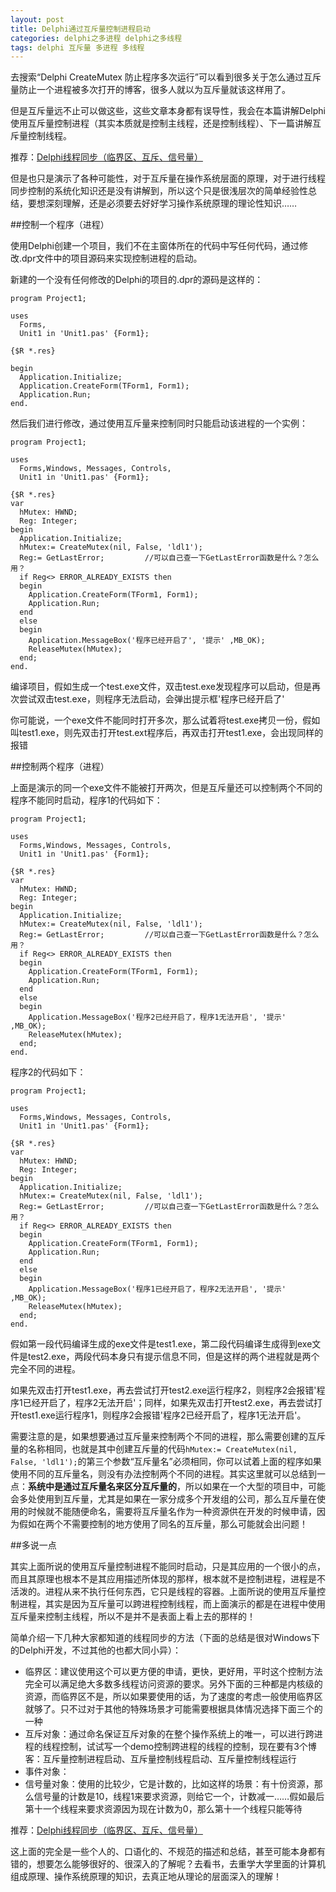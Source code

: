 ```yaml
---
layout: post
title: Delphi通过互斥量控制进程启动
categories: delphi之多进程 delphi之多线程
tags: delphi 互斥量 多进程 多线程
---
```


去搜索“Delphi CreateMutex 防止程序多次运行”可以看到很多关于怎么通过互斥量防止一个进程被多次打开的博客，很多人就以为互斥量就该这样用了。

但是互斥量远不止可以做这些，这些文章本身都有误导性，我会在本篇讲解Delphi使用互斥量控制进程（其实本质就是控制主线程，还是控制线程）、下一篇讲解互斥量控制线程。

推荐：[Delphi线程同步（临界区、互斥、信号量）](http://www.xumenger.com/delphi-tthread-20150423/)

但是也只是演示了各种可能性，对于互斥量在操作系统层面的原理，对于进行线程同步控制的系统化知识还是没有讲解到，所以这个只是很浅层次的简单经验性总结，要想深刻理解，还是必须要去好好学习操作系统原理的理论性知识……

##控制一个程序（进程）

使用Delphi创建一个项目，我们不在主窗体所在的代码中写任何代码，通过修改.dpr文件中的项目源码来实现控制进程的启动。

新建的一个没有任何修改的Delphi的项目的.dpr的源码是这样的：

```
program Project1;

uses
  Forms,
  Unit1 in 'Unit1.pas' {Form1};

{$R *.res}

begin
  Application.Initialize;
  Application.CreateForm(TForm1, Form1);
  Application.Run;
end.
```

然后我们进行修改，通过使用互斥量来控制同时只能启动该进程的一个实例：

```
program Project1;

uses
  Forms,Windows, Messages, Controls,
  Unit1 in 'Unit1.pas' {Form1};

{$R *.res}
var
  hMutex: HWND;
  Reg: Integer;
begin
  Application.Initialize;
  hMutex:= CreateMutex(nil, False, 'ldl1');
  Reg:= GetLastError;         //可以自己查一下GetLastError函数是什么？怎么用？
  if Reg<> ERROR_ALREADY_EXISTS then
  begin
    Application.CreateForm(TForm1, Form1);
    Application.Run;
  end
  else
  begin
    Application.MessageBox('程序已经开启了', '提示' ,MB_OK);
    ReleaseMutex(hMutex);
  end;
end.
```

编译项目，假如生成一个test.exe文件，双击test.exe发现程序可以启动，但是再次尝试双击test.exe，则程序无法启动，会弹出提示框'程序已经开启了'

你可能说，一个exe文件不能同时打开多次，那么试着将test.exe拷贝一份，假如叫test1.exe，则先双击打开test.ext程序后，再双击打开test1.exe，会出现同样的报错

##控制两个程序（进程）

上面是演示的同一个exe文件不能被打开两次，但是互斥量还可以控制两个不同的程序不能同时启动，程序1的代码如下：

```
program Project1;

uses
  Forms,Windows, Messages, Controls,
  Unit1 in 'Unit1.pas' {Form1};

{$R *.res}
var
  hMutex: HWND;
  Reg: Integer;
begin
  Application.Initialize;
  hMutex:= CreateMutex(nil, False, 'ldl1');
  Reg:= GetLastError;         //可以自己查一下GetLastError函数是什么？怎么用？
  if Reg<> ERROR_ALREADY_EXISTS then
  begin
    Application.CreateForm(TForm1, Form1);
    Application.Run;
  end
  else
  begin
    Application.MessageBox('程序2已经开启了，程序1无法开启', '提示' ,MB_OK);
    ReleaseMutex(hMutex);
  end;
end.
```

程序2的代码如下：

```
program Project1;

uses
  Forms,Windows, Messages, Controls,
  Unit1 in 'Unit1.pas' {Form1};

{$R *.res}
var
  hMutex: HWND;
  Reg: Integer;
begin
  Application.Initialize;
  hMutex:= CreateMutex(nil, False, 'ldl1');
  Reg:= GetLastError;         //可以自己查一下GetLastError函数是什么？怎么用？
  if Reg<> ERROR_ALREADY_EXISTS then
  begin
    Application.CreateForm(TForm1, Form1);
    Application.Run;
  end
  else
  begin
    Application.MessageBox('程序1已经开启了，程序2无法开启', '提示' ,MB_OK);
    ReleaseMutex(hMutex);
  end;
end.
```

假如第一段代码编译生成的exe文件是test1.exe，第二段代码编译生成得到exe文件是test2.exe，两段代码本身只有提示信息不同，但是这样的两个进程就是两个完全不同的进程。

如果先双击打开test1.exe，再去尝试打开test2.exe运行程序2，则程序2会报错'程序1已经开启了，程序2无法开启'；同样，如果先双击打开test2.exe，再去尝试打开test1.exe运行程序1，则程序2会报错'程序2已经开启了，程序1无法开启'。

需要注意的是，如果想要通过互斥量来控制两个不同的进程，那么需要创建的互斥量的名称相同，也就是其中创建互斥量的代码`hMutex:= CreateMutex(nil, False, 'ldl1');`的第三个参数“互斥量名”必须相同，你可以试着上面的程序如果使用不同的互斥量名，则没有办法控制两个不同的进程。其实这里就可以总结到一点：**系统中是通过互斥量名来区分互斥量的**，所以如果在一个大型的项目中，可能会多处使用到互斥量，尤其是如果在一家分成多个开发组的公司，那么互斥量在使用的时候就不能随便命名，需要将互斥量名作为一种资源供在开发的时候申请，因为假如在两个不需要控制的地方使用了同名的互斥量，那么可能就会出问题！

##多说一点

其实上面所说的使用互斥量控制进程不能同时启动，只是其应用的一个很小的点，而且其原理也根本不是其应用描述所体现的那样，根本就不是控制进程，进程是不活泼的。进程从来不执行任何东西，它只是线程的容器。上面所说的使用互斥量控制进程，其实是因为互斥量可以跨进程控制线程，而上面演示的都是在进程中使用互斥量来控制主线程，所以不是并不是表面上看上去的那样的！

简单介绍一下几种大家都知道的线程同步的方法（下面的总结是很对Windows下的Delphi开发，不过其他的也都大同小异）：

* 临界区：建议使用这个可以更方便的申请，更快，更好用，平时这个控制方法完全可以满足绝大多数多线程访问资源的要求。另外下面的三种都是内核级的资源，而临界区不是，所以如果要使用的话，为了速度的考虑一般使用临界区就够了。只不过对于其他的特殊场景才可能需要根据具体情况选择下面三个的一种
* 互斥对象：通过命名保证互斥对象的在整个操作系统上的唯一，可以进行跨进程的线程控制，试试写一个demo控制跨进程的线程的控制，现在要有3个博客：互斥量控制进程启动、互斥量控制线程启动、互斥量控制线程运行
* 事件对象：
* 信号量对象：使用的比较少，它是计数的，比如这样的场景：有十份资源，那么信号量的计数是10，线程1来要求资源，则给它一个，计数减一……假如最后第十一个线程来要求资源因为现在计数为0，那么第十一个线程只能等待

推荐：[Delphi线程同步（临界区、互斥、信号量）](http://www.xumenger.com/delphi-tthread-20150423/)

这上面的完全是一些个人的、口语化的、不规范的描述和总结，甚至可能本身都有错的，想要怎么能够很好的、很深入的了解呢？去看书，去重学大学里面的计算机组成原理、操作系统原理的知识，去真正地从理论的层面深入的理解！
